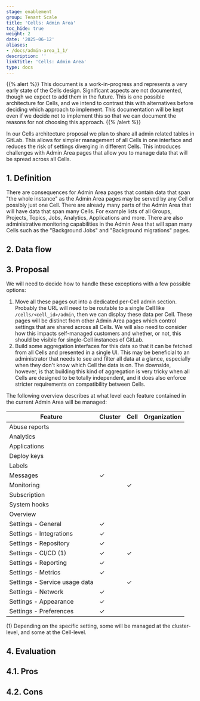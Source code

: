 ```yaml
---
stage: enablement
group: Tenant Scale
title: 'Cells: Admin Area'
toc_hide: true
weight: 2
date: '2025-06-12'
aliases:
- /docs/admin-area_1_1/
description: ''
linkTitle: 'Cells: Admin Area'
type: docs
---
```


{{% alert %}}
This document is a work-in-progress and represents a very early state of the
Cells design. Significant aspects are not documented, though we expect to add
them in the future. This is one possible architecture for Cells, and we intend to
contrast this with alternatives before deciding which approach to implement.
This documentation will be kept even if we decide not to implement this so that
we can document the reasons for not choosing this approach.
{{% /alert %}}

In our Cells architecture proposal we plan to share all admin related tables in GitLab.
This allows for simpler management of all Cells in one interface and reduces the risk of settings diverging in different Cells.
This introduces challenges with Admin Area pages that allow you to manage data that will be spread across all Cells.

## 1. Definition

There are consequences for Admin Area pages that contain data that span "the whole instance" as the Admin Area pages may be served by any Cell or possibly just one Cell.
There are already many parts of the Admin Area that will have data that span many Cells.
For example lists of all Groups, Projects, Topics, Jobs, Analytics, Applications and more.
There are also administrative monitoring capabilities in the Admin Area that will span many Cells such as the "Background Jobs" and "Background migrations" pages.

## 2. Data flow

## 3. Proposal

We will need to decide how to handle these exceptions with a few possible
options:

1. Move all these pages out into a dedicated per-Cell admin section. Probably
   the URL will need to be routable to a single Cell like `/cells/<cell_id>/admin`,
   then we can display these data per Cell. These pages will be distinct from
   other Admin Area pages which control settings that are shared across all Cells. We
   will also need to consider how this impacts self-managed customers and
   whether, or not, this should be visible for single-Cell instances of GitLab.
1. Build some aggregation interfaces for this data so that it can be fetched
   from all Cells and presented in a single UI. This may be beneficial to an
   administrator that needs to see and filter all data at a glance, especially
   when they don't know which Cell the data is on. The downside, however, is
   that building this kind of aggregation is very tricky when all Cells are
   designed to be totally independent, and it does also enforce stricter
   requirements on compatibility between Cells.

The following overview describes at what level each feature contained in the current Admin Area will be managed:

| Feature | Cluster | Cell | Organization |
| --- | --- | --- | --- |
| Abuse reports | | | |
| Analytics | | | |
| Applications | | | |
| Deploy keys | | | |
| Labels | | | |
| Messages | ✓ | | |
| Monitoring | | ✓ | |
| Subscription | | | |
| System hooks | | | |
| Overview | | | |
| Settings - General | ✓ | | |
| Settings - Integrations | ✓ | | |
| Settings - Repository | ✓ | | |
| Settings - CI/CD (1) | ✓ | ✓ | |
| Settings - Reporting | ✓ | | |
| Settings - Metrics | ✓ | | |
| Settings - Service usage data | | ✓ | |
| Settings - Network | ✓ | | |
| Settings - Appearance | ✓ | | |
| Settings - Preferences | ✓ | | |

(1) Depending on the specific setting, some will be managed at the cluster-level, and some at the Cell-level.

## 4. Evaluation

## 4.1. Pros

## 4.2. Cons
